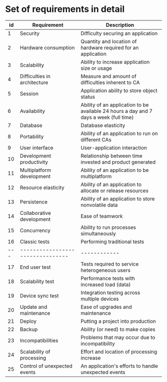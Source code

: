 # Set of requirements in detail

id | Requirement                    | Description
---|--------------------------------|------------
1  | Security                       | Difficulty securing an application
2  | Hardware consumption           | Quantity and location of hardware required for an application
3  | Scalability                    | Ability to increase application size or usage
4  | Difficulties in architecture   | Measure and amount of difficulties inherent to CA
5  | Session                        | Application ability to store object status
6  | Availability                   | Ability of an application to be available 24 hours a day and 7 days a week (full time)
7  | Database                       | Database elasticity
8  | Portability                    | Ability of an application to run on different CAs
9  | User interface                 | User-application interaction
10 | Development productivity       | Relationship between time invested and product generated
11 | Multiplatform development      | Ability of an application to be multiplatform
12 | Resource elasticity            | Ability of an application to allocate or release resources
13 | Persistence                    | Ability of an application to store nonvolatile data
14 | Collaborative development      | Ease of teamwork
15 | Concurrency                    | Ability to run processes simultaneously
16 | Classic tests                  | Performing traditional tests
---|--------------------------------|------------
17 | End user test                  | Tests required to service heterogeneous users
18 | Scalability test               | Performance tests with increased load (data)
19 | Device sync test               | Integration testing across multiple devices
20 | Update and maintenance         | Ease of upgrades and maintenance
21 | Deploy                         | Putting a project into production
22 | Backup                         | Ability (or need) to make copies
23 | Incompatibilities              | Problems that may occur due to incompatibility
24 | Scalability of processing      | Effort and location of processing increase
25 | Control of unexpected events   | An application's efforts to handle unexpected events
